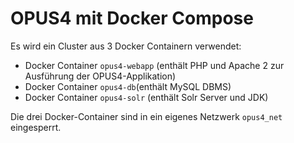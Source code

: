 # OPUS4 mit Docker Compose

Es wird ein Cluster aus 3 Docker Containern verwendet:

* Docker Container `opus4-webapp` (enthält PHP und Apache 2 zur Ausführung der OPUS4-Applikation)
* Docker Container `opus4-db`(enthält MySQL DBMS)
* Docker Container `opus4-solr` (enthält Solr Server und JDK)

Die drei Docker-Container sind in ein eigenes Netzwerk `opus4_net` eingesperrt.
